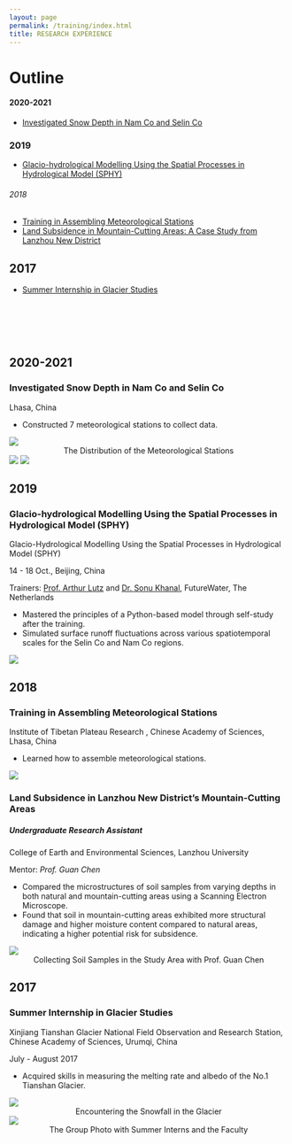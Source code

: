 ```yaml
---
layout: page
permalink: /training/index.html
title: RESEARCH EXPERIENCE
---
```


# Outline

#### 2020-2021  
- [Investigated Snow Depth in Nam Co and Selin Co](#Investigated-Snow-Depth-in-Nam-Co-and-Selin-Co)

### 2019 
- [Glacio-hydrological Modelling Using the Spatial Processes in Hydrological Model (SPHY)](#2019)

###### 2018 
- [Training in Assembling Meteorological Stations](#Training-in-Assembling-Meteorological-Stations)
- [Land Subsidence in Mountain-Cutting Areas: A Case Study from Lanzhou New District](#Undergraduate-Research-Assistant)

## 2017 
- [Summer Internship in Glacier Studies](#2017)

<br>
<br>
<br>
<br>

## 2020-2021

### Investigated Snow Depth in Nam Co and Selin Co

Lhasa, China
- Constructed 7 meteorological stations to collect data.

<img src="https://junfeiwu.github.io/images/Research_exp/Stations.jpg">
<figcaption style="text-align: center">The Distribution of the Meteorological Stations </figcaption> 
<img src="https://junfeiwu.github.io/images/Research_exp/snow01.JPG">
<img src="https://junfeiwu.github.io/images/Research_exp/field_work01.jpg">

## 2019

### Glacio-hydrological Modelling Using the Spatial Processes in Hydrological Model (SPHY)
Glacio-Hydrological Modelling Using the Spatial Processes in Hydrological Model (SPHY)

14 - 18 Oct., Beijing, China

Trainers: [Prof. Arthur Lutz](https://www.futurewater.nl/wp-content/uploads/CV/CV_AFLutz2023-12en.pdf) and  [Dr. Sonu Khanal](https://www.futurewater.nl/wp-content/uploads/CV/CV_SKhanal_uk.pdf), FutureWater, The Netherlands


- Mastered the principles of a Python-based model through self-study after the training.
- Simulated surface runoff fluctuations across various spatiotemporal scales for the Selin Co and Nam Co regions.

<div>
<img src="https://junfeiwu.github.io/images/Research_exp/sphy.jpg">
</div>


## 2018
### Training in Assembling Meteorological Stations
Institute of Tibetan Plateau Research , Chinese Academy of Sciences, Lhasa, China

- Learned how to assemble meteorological stations.

<img src="https://junfeiwu.github.io/images/Research_exp/lhasa01.jpg">


### Land Subsidence in Lanzhou New District’s Mountain-Cutting Areas

##### Undergraduate Research Assistant

College of Earth and Environmental Sciences, Lanzhou University

Mentor: *Prof. Guan Chen*

  - Compared the microstructures of soil samples from varying depths in both natural and mountain-cutting areas using a
  Scanning Electron Microscope.
  - Found that soil in mountain-cutting areas exhibited more structural damage and higher moisture content compared to
  natural areas, indicating a higher potential risk for subsidence.

<img src="https://junfeiwu.github.io/images/Research_exp/lanzhou_01.JPG">
<figcaption style="text-align: center">Collecting Soil Samples in the Study Area  with Prof. Guan Chen </figcaption>

## 2017
### Summer Internship in Glacier Studies
Xinjiang Tianshan Glacier National Field Observation and Research Station, Chinese Academy of Sciences, Urumqi, China

July - August 2017

- Acquired skills in measuring the melting rate and albedo of the No.1 Tianshan Glacier.


<div>
<img src="https://junfeiwu.github.io/images/Research_exp/tianshan01.jpg">
<figcaption style="text-align: center">Encountering the Snowfall in the Glacier </figcaption>

<img src="https://junfeiwu.github.io/images/Research_exp/tianshan02.jpg">
<figcaption style="text-align: center">The Group Photo with Summer Interns and the Faculty </figcaption>
</div>

